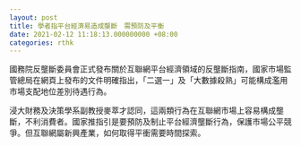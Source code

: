 ```yaml
---
layout: post
title: 學者指平台經濟易造成壟斷　需預防及平衡
date: 2021-02-12 11:18:13.000000000 +08:00
categories: rthk
---
```


國務院反壟斷委員會正式發布關於互聯網平台經濟領域的反壟斷指南，國家市場監管總局在網頁上發布的文件明確指出，「二選一」及「大數據殺熟」可能構成濫用市場支配地位差別待遇行為。

浸大財務及決策學系副教授麥萃才認同，這兩類行為在互聯網市場上容易構成壟斷，不利消費者。國家推指引是要預防及制止平台經濟壟斷行為，保護市場公平競爭。但互聯網屬新興產業，如何取得平衝需要時間探索。
